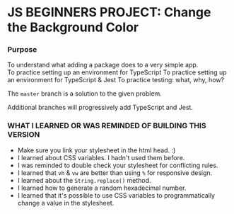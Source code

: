 # JS BEGINNERS PROJECT: Change the Background Color

### Purpose

To understand what adding a package does to a very simple app.  
To practice setting up an environment for TypeScript
To practice setting up an environment for TypeScript & Jest
To practice testing: what, why, how?

The `master` branch is a solution to the given problem.

Additional branches will progressively add TypeScript and Jest.

### WHAT I LEARNED OR WAS REMINDED OF BUILDING THIS VERSION

- Make sure you link your stylesheet in the html head. :)
- I learned about CSS variables. I hadn't used them before.
- I was reminded to double check your stylesheet for conflicting rules.
- I learned that `vh` & `vw` are better than using `%` for responsive design.
- I learned about the `String.replace()` method.
- I learned how to generate a random hexadecimal number.
- I learned that it's possible to use CSS variables to programmatically change a value in the stylesheet.
